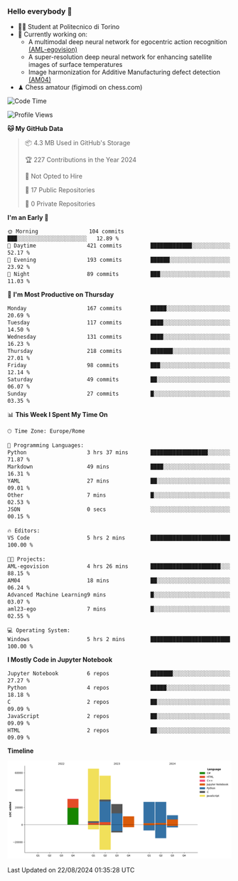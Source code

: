 ### Hello everybody 👋
- 🧑‍🎓 Student at Politecnico di Torino
- 🤖 Currently working on:
  - A multimodal deep neural network for egocentric action recognition [(AML-egovision)](https://github.com/figimodi/AML-egovision)
  - A super-resolution deep neural network for enhancing satellite images of surface temperatures
  - Image harmonization for Additive Manufacturing defect detection [(AM04)](https://github.com/figimodi/AM04)
- ♟ Chess amatour (figimodi on chess.com)

<!--
[![Figimodi's GitHub stats](https://github-readme-stats.vercel.app/api?username=figimodi&rank_icon=github&show_icons=true&include_all_commits=true)](https://github.com/figimodi/github-readme-stats)

![Top Langs](https://github-readme-stats.vercel.app/api/top-langs/?username=figimodi&layout=compact&)

[![Figimodi's WakaTime stats](https://github-readme-stats.vercel.app/api/wakatime?username=figimodi)](https://github.com/figimodi/github-readme-stats)
-->

<!--START_SECTION:waka-->
![Code Time](http://img.shields.io/badge/Code%20Time-280%20hrs%2022%20mins-blue)

![Profile Views](http://img.shields.io/badge/Profile%20Views-0-blue)

**🐱 My GitHub Data** 

> 📦 4.3 MB Used in GitHub's Storage 
 > 
> 🏆 227 Contributions in the Year 2024
 > 
> 🚫 Not Opted to Hire
 > 
> 📜 17 Public Repositories 
 > 
> 🔑 0 Private Repositories 
 > 
**I'm an Early 🐤** 

```text
🌞 Morning                104 commits         ███░░░░░░░░░░░░░░░░░░░░░░   12.89 % 
🌆 Daytime                421 commits         █████████████░░░░░░░░░░░░   52.17 % 
🌃 Evening                193 commits         ██████░░░░░░░░░░░░░░░░░░░   23.92 % 
🌙 Night                  89 commits          ███░░░░░░░░░░░░░░░░░░░░░░   11.03 % 
```
📅 **I'm Most Productive on Thursday** 

```text
Monday                   167 commits         █████░░░░░░░░░░░░░░░░░░░░   20.69 % 
Tuesday                  117 commits         ████░░░░░░░░░░░░░░░░░░░░░   14.50 % 
Wednesday                131 commits         ████░░░░░░░░░░░░░░░░░░░░░   16.23 % 
Thursday                 218 commits         ███████░░░░░░░░░░░░░░░░░░   27.01 % 
Friday                   98 commits          ███░░░░░░░░░░░░░░░░░░░░░░   12.14 % 
Saturday                 49 commits          ██░░░░░░░░░░░░░░░░░░░░░░░   06.07 % 
Sunday                   27 commits          █░░░░░░░░░░░░░░░░░░░░░░░░   03.35 % 
```


📊 **This Week I Spent My Time On** 

```text
🕑︎ Time Zone: Europe/Rome

💬 Programming Languages: 
Python                   3 hrs 37 mins       ██████████████████░░░░░░░   71.87 % 
Markdown                 49 mins             ████░░░░░░░░░░░░░░░░░░░░░   16.31 % 
YAML                     27 mins             ██░░░░░░░░░░░░░░░░░░░░░░░   09.01 % 
Other                    7 mins              █░░░░░░░░░░░░░░░░░░░░░░░░   02.53 % 
JSON                     0 secs              ░░░░░░░░░░░░░░░░░░░░░░░░░   00.15 % 

🔥 Editors: 
VS Code                  5 hrs 2 mins        █████████████████████████   100.00 % 

🐱‍💻 Projects: 
AML-egovision            4 hrs 26 mins       ██████████████████████░░░   88.15 % 
AM04                     18 mins             ██░░░░░░░░░░░░░░░░░░░░░░░   06.24 % 
Advanced Machine Learning9 mins              █░░░░░░░░░░░░░░░░░░░░░░░░   03.07 % 
aml23-ego                7 mins              █░░░░░░░░░░░░░░░░░░░░░░░░   02.55 % 

💻 Operating System: 
Windows                  5 hrs 2 mins        █████████████████████████   100.00 % 
```

**I Mostly Code in Jupyter Notebook** 

```text
Jupyter Notebook         6 repos             ███████░░░░░░░░░░░░░░░░░░   27.27 % 
Python                   4 repos             █████░░░░░░░░░░░░░░░░░░░░   18.18 % 
C                        2 repos             ██░░░░░░░░░░░░░░░░░░░░░░░   09.09 % 
JavaScript               2 repos             ██░░░░░░░░░░░░░░░░░░░░░░░   09.09 % 
HTML                     2 repos             ██░░░░░░░░░░░░░░░░░░░░░░░   09.09 % 
```



**Timeline**

![Lines of Code chart](https://raw.githubusercontent.com/figimodi/figimodi/main/assets/bar_graph.png)


 Last Updated on 22/08/2024 01:35:28 UTC
<!--END_SECTION:waka-->

<!--
**figimodi/figimodi** is a ✨ _special_ ✨ repository because its `README.md` (this file) appears on your GitHub profile.

Here are some ideas to get you started:

- 🔭 I’m currently working on ...
- 🌱 I’m currently learning ...
- 👯 I’m looking to collaborate on ...
- 🤔 I’m looking for help with ...
- 💬 Ask me about ...
- 📫 How to reach me: ...
- 😄 Pronouns: ...
- ⚡ Fun fact: ...
-->
